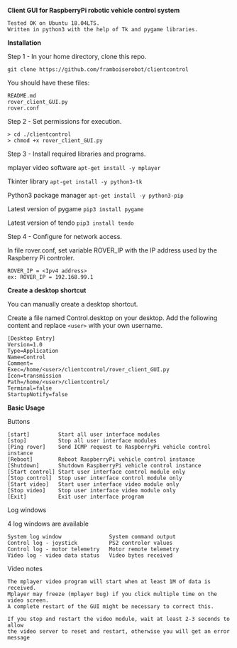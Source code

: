 **Client GUI for RaspberryPi robotic vehicle control system**
  ```
  Tested OK on Ubuntu 18.04LTS.
  Written in python3 with the help of Tk and pygame libraries.
  ```
  
**Installation**

Step 1 - In your home directory, clone this repo.

  ```git clone https://github.com/framboiserobot/clientcontrol```
  
You should have these files:
  ```
  README.md
  rover_client_GUI.py
  rover.conf
  ```
  
Step 2 - Set permissions for execution.

  ```
  > cd ./clientcontrol
  > chmod +x rover_client_GUI.py
  ```

Step 3 - Install required libraries and programs.

mplayer video software
  ```apt-get install -y mplayer```

Tkinter library
  ```apt-get install -y python3-tk```

Python3 package manager
  ```apt-get install -y python3-pip```

Latest version of pygame
  ```pip3 install pygame```

Latest version of tendo
  ```pip3 install tendo```
  
Step 4 - Configure for network access. 

In file rover.conf, set variable ROVER_IP with the IP address used by the Raspberry Pi controler.
  ```
  ROVER_IP = <Ipv4 address>
  ex: ROVER_IP = 192.168.99.1
  ```
**Create a desktop shortcut**

You can manually create a desktop shortcut.

Create a file named Control.desktop on your desktop.
Add the following content and replace ```<user>```
with your own username.

```
[Desktop Entry]
Version=1.0
Type=Application
Name=Control
Comment=
Exec=/home/<user>/clientcontrol/rover_client_GUI.py
Icon=transmission
Path=/home/<user>/clientcontrol/
Terminal=false
StartupNotify=false
```
 
**Basic Usage**

Buttons 
```
[start]         Start all user interface modules 
[stop]          Stop all user interface modules
[Ping rover]    Send ICMP request to RaspberryPi vehicle control instance
[Reboot]        Reboot RaspberryPi vehicle control instance
[Shutdown]      Shutdown RaspberryPi vehicle control instance
[Start control] Start user interface control module only
[Stop control]  Stop user interface control module only
[Start video]   Start user interface video module only
[Stop video]    Stop user interface video module only
[Exit]          Exit user interface program
```
Log windows

4 log windows are available

```
System log window               System command output
Control log - joystick          PS2 controler values     
Control log - motor telemetry   Motor remote telemetry
Video log - video data status   Video bytes received 
```
Video notes
```
The mplayer video program will start when at least 1M of data is received.
Mplayer may freeze (mplayer bug) if you click multiple time on the video screen. 
A complete restart of the GUI might be necessary to correct this. 

If you stop and restart the video module, wait at least 2-3 seconds to allow
the video server to reset and restart, otherwise you will get an error 
message
```
